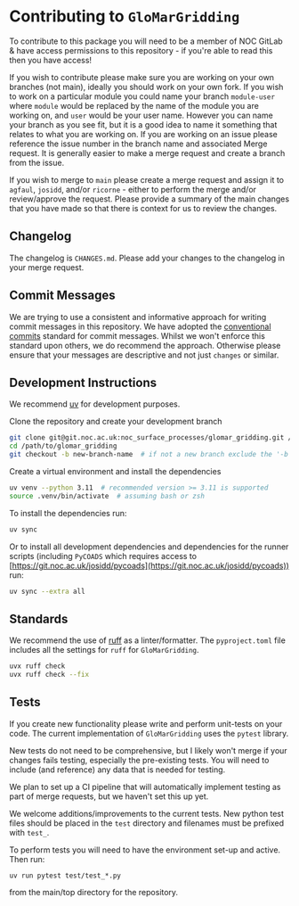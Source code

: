 # Contributing to `GloMarGridding`

To contribute to this package you will need to be a member of NOC GitLab & have access permissions
to this repository - if you're able to read this then you have access!

If you wish to contribute please make sure you are working on your own branches (not main), ideally
you should work on your own fork. If you wish to work on a particular module you could name your
branch `module-user` where `module` would be replaced by the name of the module you are working on,
and `user` would be your user name. However you can name your branch as you see fit, but it is a
good idea to name it something that relates to what you are working on. If you are working on an
issue please reference the issue number in the branch name and associated Merge request. It is
generally easier to make a merge request and create a branch from the issue.

If you wish to merge to `main` please create a merge request and assign it to `agfaul`, `josidd`,
and/or `ricorne` - either to perform the merge and/or review/approve the request. Please provide a
summary of the main changes that you have made so that there is context for us to review the
changes.

## Changelog

The changelog is `CHANGES.md`. Please add your changes to the changelog in your merge request.

## Commit Messages

We are trying to use a consistent and informative approach for writing commit messages in this
repository. We have adopted the [conventional commits](https://www.conventionalcommits.org/en/v1.0.0/)
standard for commit messages. Whilst we won't enforce this standard upon others, we do recommend the
approach. Otherwise please ensure that your messages are descriptive and not just `changes` or
similar.

## Development Instructions

We recommend [uv](https://docs.astral.sh/uv/) for development purposes.

Clone the repository and create your development branch

```bash
git clone git@git.noc.ac.uk:noc_surface_processes/glomar_gridding.git /path/to/glomar_gridding
cd /path/to/glomar_gridding
git checkout -b new-branch-name  # if not a new branch exclude the '-b'
```

Create a virtual environment and install the dependencies

```bash
uv venv --python 3.11  # recommended version >= 3.11 is supported
source .venv/bin/activate  # assuming bash or zsh
```

To install the dependencies run:

```bash
uv sync
```

Or to install all development dependencies and dependencies for the runner scripts (including
`PyCOADS` which requires access to
[https://git.noc.ac.uk/josidd/pycoads](https://git.noc.ac.uk/josidd/pycoads)) run:

```bash
uv sync --extra all
```

## Standards

We recommend the use of [ruff](https://docs.astral.sh/ruff/) as a linter/formatter. The
`pyproject.toml` file includes all the settings for `ruff` for `GloMarGridding`.

```bash
uvx ruff check
uvx ruff check --fix
```

## Tests

If you create new functionality please write and perform unit-tests on your code. The current
implementation of `GloMarGridding` uses the `pytest` library.

New tests do not need to be comprehensive, but I likely won't merge if your changes fails testing,
especially the pre-existing tests. You will need to include (and reference) any data that is
needed for testing.

We plan to set up a CI pipeline that will automatically implement testing as part of merge requests,
but we haven't set this up yet.

We welcome additions/improvements to the current tests. New python test files should be placed in
the `test` directory and filenames must be prefixed with `test_`.

To perform tests you will need to have the environment set-up and active. Then run:

```
uv run pytest test/test_*.py
```

from the main/top directory for the repository.
